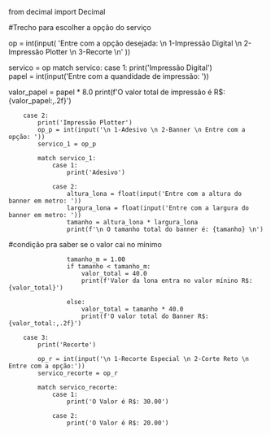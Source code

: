 from decimal import Decimal


#Trecho para escolher a opção do serviço

op = int(input( 'Entre com a opção desejada: \n 1-Impressão Digital \n 2-Impressão Plotter \n 3-Recorte \n' ))


servico = op
match servico:
        case 1:
            print('Impressão Digital')             
            papel = int(input('Entre com a quandidade de impressão: '))          

valor_papel = papel * 8.0
            print(f'O valor total de impressão é R$: {valor_papel:,.2f}')
            
        case 2:
            print('Impressão Plotter')
            op_p = int(input('\n 1-Adesivo \n 2-Banner \n Entre com a opção: '))
            servico_1 = op_p

            match servico_1:
                case 1:
                    print('Adesivo')
                      
                case 2:                    
                    altura_lona = float(input('Entre com a altura do banner em metro: '))
                    largura_lona = float(input('Entre com a largura do banner em metro: '))
                    tamanho = altura_lona * largura_lona
                    print(f'\n O tamanho total do banner é: {tamanho} \n')

#condição pra saber se o valor cai no mínimo

                    tamanho_m = 1.00
                    if tamanho < tamanho_m:
                        valor_total = 40.0
                        print(f'Valor da lona entra no valor mínino R$: {valor_total}')
                    
                    else:
                        valor_total = tamanho * 40.0
                        print(f'O valor total do Banner R$: {valor_total:,.2f}')

        case 3:
            print('Recorte')
            
            op_r = int(input('\n 1-Recorte Especial \n 2-Corte Reto \n Entre com a opção:'))
            servico_recorte = op_r

            match servico_recorte:
                case 1:
                    print('O Valor é R$: 30.00')
                      
                case 2:
                    print('O Valor é R$: 20.00')
                    

            
            

  

            

         
